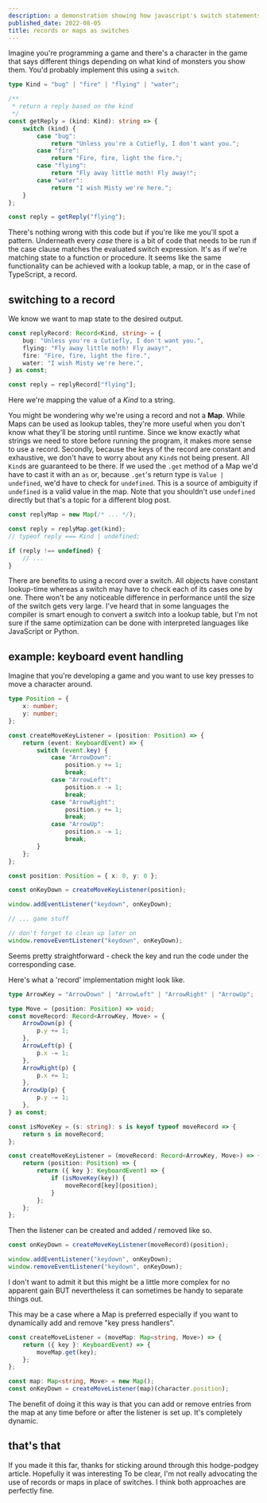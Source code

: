 ```yaml
---
description: a demonstration showing how javascript's switch statements and objects are sometimes interchangeable
published_date: 2022-08-05
title: records or maps as switches
---
```


Imagine you're programming a game and there's a character in the game that says
different things depending on what kind of monsters you show them. You'd
probably implement this using a `switch`.

```typescript
type Kind = "bug" | "fire" | "flying" | "water";

/**
 * return a reply based on the kind
 */
const getReply = (kind: Kind): string => {
	switch (kind) {
		case "bug":
			return "Unless you're a Cutiefly, I don't want you.";
		case "fire":
			return "Fire, fire, light the fire.";
		case "flying":
			return "Fly away little moth! Fly away!";
		case "water":
			return "I wish Misty we're here.";
	}
};

const reply = getReply("flying");
```

There's nothing wrong with this code but if you're like me you'll spot a
pattern. Underneath every _case_ there is a bit of code that needs to be run if
the case clause matches the evaluated switch expression. It's as if we're
matching state to a function or procedure. It seems like the same functionality
can be achieved with a lookup table, a map, or in the case of TypeScript, a
record.

## switching to a record

We know we want to map state to the desired output.

```typescript
const replyRecord: Record<Kind, string> = {
	bug: "Unless you're a Cutiefly, I don't want you.",
	flying: "Fly away little moth! Fly away!",
	fire: "Fire, fire, light the fire.",
	water: "I wish Misty we're here.",
} as const;

const reply = replyRecord["flying"];
```

Here we're mapping the value of a _Kind_ to a string.

You might be wondering why we're using a record and not a **Map**. While Maps
can be used as lookup tables, they're more useful when you don't know what
they'll be storing until runtime. Since we know exactly what strings we need to
store before running the program, it makes more sense to use a record. Secondly,
because the keys of the record are constant and exhaustive, we don't have to
worry about any `Kind`s not being present. All `Kind`s are guaranteed to be
there. If we used the `.get` method of a Map we'd have to cast it with an `as`
or, because `.get`'s return type is `Value | undefined`, we'd have to check for
`undefined`. This is a source of ambiguity if `undefined` is a valid value in
the map. Note that you shouldn't use `undefined` directly but that's a topic for
a different blog post.

```typescript
const replyMap = new Map(/* ... */);

const reply = replyMap.get(kind);
// typeof reply === Kind | undefined;

if (reply !== undefined) {
	// ...
}
```

There are benefits to using a record over a switch. All objects have constant
lookup-time whereas a switch may have to check each of its cases one by one.
There won't be any noticeable difference in performance until the size of the
switch gets very large. I've heard that in some languages the compiler is smart
enough to convert a switch into a lookup table, but I'm not sure if the same
optimization can be done with interpreted languages like JavaScript or Python.

## example: keyboard event handling

Imagine that you're developing a game and you want to use key presses to move a
character around.

```typescript
type Position = {
	x: number;
	y: number;
};

const createMoveKeyListener = (position: Position) => {
	return (event: KeyboardEvent) => {
		switch (event.key) {
			case "ArrowDown":
				position.y += 1;
				break;
			case "ArrowLeft":
				position.x -= 1;
				break;
			case "ArrowRight":
				position.y += 1;
				break;
			case "ArrowUp":
				position.x -= 1;
				break;
		}
	};
};

const position: Position = { x: 0, y: 0 };

const onKeyDown = createMoveKeyListener(position);

window.addEventListener("keydown", onKeyDown);

// ... game stuff

// don't forget to clean up later on
window.removeEventListener("keydown", onKeyDown);
```

Seems pretty straightforward - check the key and run the code under the
corresponding case.

Here's what a 'record' implementation might look like.

```typescript
type ArrowKey = "ArrowDown" | "ArrowLeft" | "ArrowRight" | "ArrowUp";

type Move = (position: Position) => void;
const moveRecord: Record<ArrowKey, Move> = {
	ArrowDown(p) {
		p.y += 1;
	},
	ArrowLeft(p) {
		p.x -= 1;
	},
	ArrowRight(p) {
		p.x += 1;
	},
	ArrowUp(p) {
		p.y -= 1;
	},
} as const;

const isMoveKey = (s: string): s is keyof typeof moveRecord => {
	return s in moveRecord;
};

const createMoveKeyListener = (moveRecord: Record<ArrowKey, Move>) => {
	return (position: Position) => {
		return ({ key }: KeyboardEvent) => {
			if (isMoveKey(key)) {
				moveRecord[key](position);
			}
		};
	};
};
```

Then the listener can be created and added / removed like so.

```typescript
const onKeyDown = createMoveKeyListener(moveRecord)(position);

window.addEventListener("keydown", onKeyDown);
window.removeEventListener("keydown", onKeyDown);
```

I don't want to admit it but this might be a little more complex for no apparent
gain BUT nevertheless it can sometimes be handy to separate things out.

This may be a case where a Map is preferred especially if you want to
dynamically add and remove "key press handlers".

```typescript
const createMoveListener = (moveMap: Map<string, Move>) => {
	return ({ key }: KeyboardEvent) => {
		moveMap.get(key);
	};
};

const map: Map<string, Move> = new Map();
const onKeyDown = createMoveListener(map)(character.position);
```

The benefit of doing it this way is that you can add or remove entries from the
map at any time before or after the listener is set up. It's completely dynamic.

## that's that

If you made it this far, thanks for sticking around through this hodge-podgey
article. Hopefully it was interesting To be clear, I'm not really advocating the
use of records or maps in place of switches. I think both approaches are
perfectly fine.

